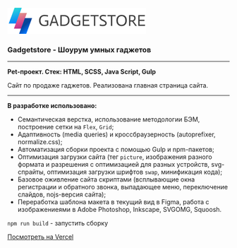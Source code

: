 ![Gadgetstore](https://github.com/ifom1500/gadgetstore/blob/master/source/img/content/Gadgetstore.png)
### Gadgetstore - Шоурум умных гаджетов
---

**Pet-проект. Стек: HTML, SCSS, Java Script, Gulp**

Сайт по продаже гаджетов. Реализована главная страница сайта.

---

**В разработке использовано:**
 * Семантическая верстка, использование методологии БЭМ, построение сетки на ```Flex```, ```Grid```;
 * Адаптивность (media queries) и кроcсбраузерность (autoprefixer, normalize.css);
 * Автоматизация сборки проекта с помощью Gulp и npm-пакетов;
 * Оптимизация загрузки сайта (тег ```picture```, изображения разного формата и разрешения с оптимизацией для разных устройств, svg-спрайты, оптимизация загрузки шрифтов ```swap```, минификация кода);
 * Базовое оживление сайта скриптами (всплывающие окна регистрации и обратного звонка, выпадающее меню, переключение слайдов, nojs-версия сайта);
 * Переработка шаблона макета в текущий вид в Figma, работа с изображениеями в Adobe Photoshop, Inkscape, SVGOMG, Squoosh.

```npm run build``` - запустить сборку

[Посмотреть на Vercel](https://gadgetstore.vercel.app)
